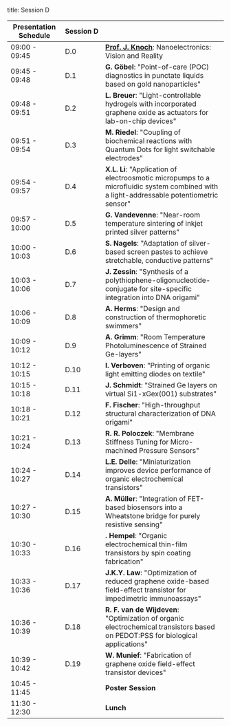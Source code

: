 title: Session D

|Presentation Schedule|**Session&nbsp;D**||
|---|---|---|
|09:00 - 09:45| D.0 |[**Prof. J. Knoch**](tutoriald.html): Nanoelectronics: Vision and Reality|
|09:45 - 09:48 | D.1 |**G. Göbel**: "Point-of-care (POC) diagnostics in punctate liquids based on gold nanoparticles"|
|09:48 - 09:51 | D.2 |**L. Breuer**: "Light-controllable hydrogels with incorporated graphene oxide as actuators for lab-on-chip devices"|
|09:51 - 09:54 | D.3 |**M. Riedel**: "Coupling of biochemical reactions with Quantum Dots for light switchable electrodes"|
|09:54 - 09:57 | D.4 |**X.L. Li**: "Application of electroosmotic micropumps to a microfluidic system combined with a light-addressable potentiometric sensor"|
|09:57 - 10:00 | D.5 |**G. Vandevenne**: "Near-room temperature sintering of inkjet printed silver patterns"|
|10:00 - 10:03 | D.6 |**S. Nagels**: "Adaptation of silver-based screen pastes to achieve stretchable, conductive patterns"|
|10:03 - 10:06 | D.7 |**J. Zessin**: "Synthesis of a polythiophene-oligonucleotide-conjugate for site-specific integration into DNA origami"|
|10:06 - 10:09 | D.8 |**A. Herms**: "Design and construction of thermophoretic swimmers"|
|10:09 - 10:12 | D.9 |**A. Grimm**: "Room Temperature Photoluminescence of Strained Ge-layers"|
|10:12 - 10:15 | D.10 |**I. Verboven**: "Printing of organic light emitting diodes on textile"|
|10:15 - 10:18 | D.11 |**J. Schmidt**: "Strained Ge layers on virtual Si1-xGex(001) substrates"|
|10:18 - 10:21 | D.12 |**F. Fischer**: "High-throughput structural characterization of DNA origami"|
|10:21 - 10:24 | D.13 |**R. R. Poloczek**: "Membrane Stiffness Tuning for Micro-machined Pressure Sensors"|
|10:24 - 10:27 | D.14 |**L.E. Delle**: "Miniaturization improves device performance of organic electrochemical transistors"|
|10:27 - 10:30 | D.15 |**A. Müller**: "Integration of FET-based biosensors into a Wheatstone bridge for purely resistive sensing"|
|10:30 - 10:33 | D.16 |**. Hempel**: "Organic electrochemical thin-film transistors by spin coating fabrication"|
|10:33 - 10:36 | D.17 |**J.K.Y. Law**: "Optimization of reduced graphene oxide-based field-effect transistor for impedimetric immunoassays"|
|10:36 - 10:39 | D.18 |**R. F. van de Wijdeven**: "Optimization of organic electrochemical transistors based on PEDOT:PSS for biological applications"|
|10:39 - 10:42 | D.19 |**W. Munief**: "Fabrication of graphene oxide field-effect transistor devices"|
|10:45 - 11:45 |      |**Poster Session**|
|11:30 - 12:30 |      |**Lunch**|
